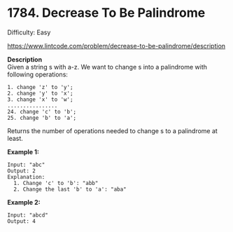 # 1784. Decrease To Be Palindrome

Difficulty: Easy

https://www.lintcode.com/problem/decrease-to-be-palindrome/description

**Description**  
Given a string s with a-z. We want to change s into a palindrome with following operations:
```
1. change 'z' to 'y';
2. change 'y' to 'x';
3. change 'x' to 'w';
................
24. change 'c' to 'b';
25. change 'b' to 'a';
```
Returns the number of operations needed to change s to a palindrome at least.

**Example 1:**
```
Input: "abc"
Output: 2
Explanation: 
  1. Change 'c' to 'b': "abb"
  2. Change the last 'b' to 'a': "aba"
```

**Example 2:**
```
Input: "abcd"
Output: 4
```

